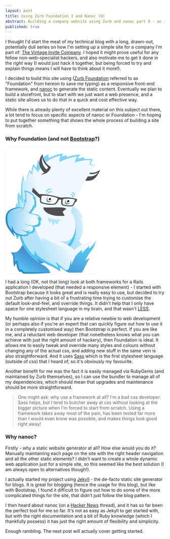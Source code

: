 ```yaml
---
layout: post
title: Using Zurb Foundation 3 and Nanoc (0)
abstract: Building a company website using Zurb and nanoc part 0 - an intro
published: true
---
```


I thought I'd start the meat of my technical blog with a long, drawn-out, potentially dull series on how I'm setting up a simple site for a company I'm part of: [The Vintage Invite Company](http://www.thevintageinvite.com). I hoped it might prove useful for any fellow non-web-specialist hackers, and also motivate me to get it done in the _right_ way (I would just hack it together, but being forced to try and explain things means I will have to think about it more!).

I decided to build this site using ([Zurb Foundation](http://foundation.zurb.com/) referred to as "Foundation" from hereon to save me typing) as a responsive front-end framework, and [nanoc](http://nanoc.ws/) to generate the static content. Eventually we plan to build a storefront, but to start with we just want a web presence, and a static site allows us to do that in a quick and cost effective way.

While there is already plenty of excellent material on this subject out there, a lot tend to focus on specific aspects of nanoc or Foundation - I'm hoping to put together something that shows the whole process of building a site from scratch.

### Why Foundation (and not [Bootstrap](http://twitter.github.io/bootstrap/)?)

![Foundation 3](/asset/image/2013-05-16/zurb-yeti.png "Zurb zurb zurb, zurb's the word...")

I had a long (OK, not that long) look at both frameworks for a Rails application I developed (that needed a responsive element) - I started with Bootstrap because it looks great and is really easy to use, but decided to try out Zurb after having a bit of a frustrating time trying to customise the default look-and-feel, and override things. It didn't help that I only have space for one stylesheet language in my brain, and that wasn't [LESS](http://lesscss.org/).

My humble opinion is that if you are a relative newbie to web development (or perhaps also if you're an expert that can quickly figure out how to use it in a completely customised way) then Bootstrap is perfect. If you are like me, and a reluctant web developer (that nonetheless knows what you can achieve with just the right amount of hackery), then Foundation is ideal. It allows me to easily tweak and override many styles and colours without changing any of the actual css, and adding new stuff in the same vein is also straightforward. And it uses [Sass](http://sass-lang.com/) which is the first stylesheet language (outside of css) that I heard of, so it's obviously my favourite.

Another benefit for me was the fact it is easily managed via RubyGems (and maintained by Zurb themselves), so I can use the bundler to manage all of my dependencies, which should mean that upgrades and maintenance should be more straightforward.

> One might ask: why use a framework at all? I'm a bad css developer. Sass helps, but I tend to butcher away at css without looking at the bigger picture when I'm forced to start from scratch. Using a framework takes away most of the pain, has been tested far more than I would even know was possible, and makes things look good right away!

### Why nanoc?

Firstly - why a static website generator at all? How else would you do it? Manually maintaining each page on the site with the right header navigation and all the other static elements? I didn't want to create a whole dynamic web application just for a simple site, so this seemed like the best solution (I am always open to alternatives though!).

I actually started my project using [Jekyll](https://github.com/mojombo/jekyll) - the de-facto static site generator for blogs. It is great for blogging (hence the usage for this blog), but like with Bootstrap, I found it difficult to figure out how to do some of the more complicated things for the site, that didn't just follow the blog pattern.

I then heard about nanoc (on a [Hacker News](http://news.ycombinator.com) thread), and it has so far been the perfect tool for me so far. It's not as easy as Jekyll to get started with, but with the right documentation and a bit of Ruby knowledge (which I thankfully possess) it has just the right amount of flexibility and simplicity.

Enough rambling. The next post will actually cover getting started.
